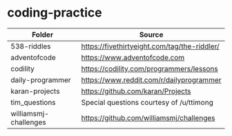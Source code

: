 # coding-practice

| Folder | Source |
|---|---|
|538-riddles|https://fivethirtyeight.com/tag/the-riddler/|
|adventofcode|https://www.adventofcode.com|
|codility|https://codility.com/programmers/lessons|
|daily-programmer|https://www.reddit.com/r/dailyprogrammer|
|karan-projects|https://github.com/karan/Projects|
|tim_questions|Special questions courtesy of /u/ttimong|
|williamsmj-challenges|https://github.com/williamsmj/challenges|
